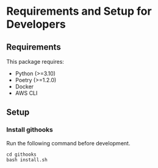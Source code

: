 # Requirements and Setup for Developers

## Requirements

This package requires:

* Python (>=3.10)
* Poetry (>=1.2.0)
* Docker
* AWS CLI

## Setup

### Install githooks

Run the following command before development.

```shell
cd githooks
bash install.sh
```

